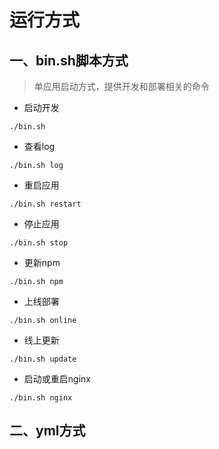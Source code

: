 # 运行方式

## 一、bin.sh脚本方式

> 单应用启动方式，提供开发和部署相关的命令

- 启动开发
```
./bin.sh
```

- 查看log
```
./bin.sh log
```

- 重启应用
```
./bin.sh restart
```

- 停止应用
```
./bin.sh stop
```

- 更新npm
```
./bin.sh npm
```

- 上线部署
```
./bin.sh online
```

- 线上更新
```
./bin.sh update
```

- 启动或重启nginx
```
./bin.sh nginx
```

## 二、yml方式

```yml

```
